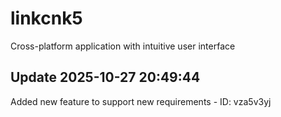 # linkcnk5
Cross-platform application with intuitive user interface

## Update 2025-10-27 20:49:44
Added new feature to support new requirements - ID: vza5v3yj

